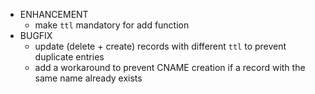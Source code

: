 * ENHANCEMENT
  * make `ttl` mandatory for add function
* BUGFIX
  * update (delete + create) records with different `ttl` to prevent duplicate entries
  * add a workaround to prevent CNAME creation if a record with the same name already exists
